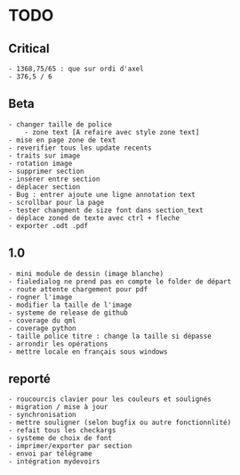 # TODO

## Critical
    - 1368,75/65 : que sur ordi d'axel
    - 376,5 / 6

## Beta
    - changer taille de police
        - zone text [A refaire avec style zone text]
    - mise en page zone de text
    - reverifier tous les update recents
    - traits sur image
    - rotation image  
    - supprimer section
    - insérer entre section
    - déplacer section
    - Bug : entrer ajoute une ligne annotation text
    - scrollbar pour la page
    - tester changment de size font dans section_text
    - déplace zoned de texte avec ctrl + fleche
    - exporter .odt .pdf

    
## 1.0
    - mini module de dessin (image blanche)
    - fialedialog ne prend pas en compte le folder de départ
    - route attente chargement pour pdf
    - rogner l'image
    - modifier la taille de l'image
    - systeme de release de github
    - coverage du qml
    - coverage python
    - taille police titre : change la taille si dépasse
    - arrondir les opérations
    - mettre locale en français sous windows
    
    
## reporté
    - roucourcis clavier pour les couleurs et soulignés
    - migration / mise à jour
    - synchronisation
    - mettre souligner (selon bugfix ou autre fonctionnlité)
    - refait tous les checkargs
    - systeme de choix de font
    - imprimer/exporter par section
    - envoi par télégrame
    - intégration mydevoirs
    

